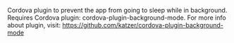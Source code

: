 Cordova plugin to prevent the app from going to sleep while in background.
Requires Cordova plugin: cordova-plugin-background-mode. For more info about plugin, visit: https://github.com/katzer/cordova-plugin-background-mode
